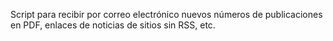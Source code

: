 Script para recibir por correo electrónico nuevos números de publicaciones en PDF, enlaces de noticias de sitios sin RSS, etc.
